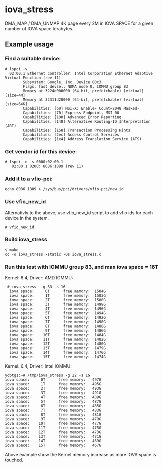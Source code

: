 # iova_stress
DMA_MAP / DMA_UNMAP 4K page every 2M in IOVA SPACE for a given number of IOVA space terabytes.

## Example usage
### Find a suitable device:
```
# lspci -v
  02:00.1 Ethernet controller: Intel Corporation Ethernet Adaptive Virtual Function (rev 11)
        Subsystem: Google, Inc. Device 00c3
        Flags: fast devsel, NUMA node 0, IOMMU group 83
        Memory at 3224d000000 (64-bit, prefetchable) [virtual] [size=4M]
        Memory at 32311d20000 (64-bit, prefetchable) [virtual] [size=64K]
        Capabilities: [b0] MSI-X: Enable- Count=2048 Masked-
        Capabilities: [70] Express Endpoint, MSI 00
        Capabilities: [100] Advanced Error Reporting
        Capabilities: [148] Alternative Routing-ID Interpretation (ARI)
        Capabilities: [158] Transaction Processing Hints
        Capabilities: [2ec] Access Control Services
        Capabilities: [1e4] Address Translation Service (ATS)
```
 
### Get vendor id for this device:
```
# lspci -n -s 0000:02:00.1
   02:00.1 0200: 8086:1889 (rev 11)
```
 
### Add it to a vfio-pci:
```
echo 8086 1889 > /sys/bus/pci/drivers/vfio-pci/new_id
```

### Use vfio_new_id
Alternativly to the above, use vfio_new_id script to add vfio ids for
each device in the system.
```
# vfio_new_id
```

### Build iova_stress
```
$ make
cc -o iova_stress -static -Os iova_stress.c
```

 ### Run this test with IOMMU group 83, and max iova space = 16T

Kernel: 6.4, Driver: AMD IOMMU:
```
 # iova_stress  -g 83 -s 16
  iova space:     0T      free memory:  1504G
  iova space:     1T      free memory:  1503G
  iova space:     2T      free memory:  1500G
  iova space:     3T      free memory:  1498G
  iova space:     4T      free memory:  1496G
  iova space:     5T      free memory:  1494G
  iova space:     6T      free memory:  1492G
  iova space:     7T      free memory:  1490G
  iova space:     8T      free memory:  1488G
  iova space:     9T      free memory:  1486G
  iova space:    10T      free memory:  1484G
  iova space:    11T      free memory:  1482G
  iova space:    12T      free memory:  1480G
  iova space:    13T      free memory:  1479G
  iova space:    14T      free memory:  1476G
  iova space:    15T      free memory:  1474G
```

Kernel: 6.4, Driver: Intel IOMMU:
```
yqbtg1:~# /tmp/iova_stress -g 22 -s 16
iova space:     0T      free memory:   497G
iova space:     1T      free memory:   495G
iova space:     2T      free memory:   493G
iova space:     3T      free memory:   491G
iova space:     4T      free memory:   489G
iova space:     5T      free memory:   487G
iova space:     6T      free memory:   485G
iova space:     7T      free memory:   483G
iova space:     8T      free memory:   481G
iova space:     9T      free memory:   479G
iova space:    10T      free memory:   477G
iova space:    11T      free memory:   475G
iova space:    12T      free memory:   473G
iova space:    13T      free memory:   471G
iova space:    14T      free memory:   469G
iova space:    15T      free memory:   467G
```
Above example show the Kernel memory increase as more IOVA space is touched.
